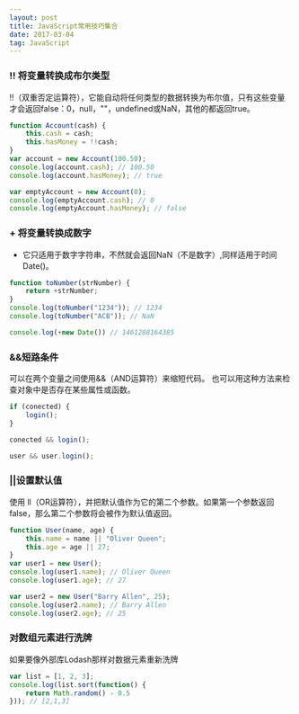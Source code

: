 ```yaml
---
layout: post
title: JavaScript常用技巧集合
date: 2017-03-04
tag: JavaScript
---
```


### !! 将变量转换成布尔类型

!!（双重否定运算符），它能自动将任何类型的数据转换为布尔值，只有这些变量才会返回false：0，null，""，undefined或NaN，其他的都返回true。

```js
function Account(cash) {  
    this.cash = cash;
    this.hasMoney = !!cash;
}
var account = new Account(100.50);  
console.log(account.cash); // 100.50  
console.log(account.hasMoney); // true

var emptyAccount = new Account(0);  
console.log(emptyAccount.cash); // 0  
console.log(emptyAccount.hasMoney); // false  
```

### + 将变量转换成数字

+ 它只适用于数字字符串，不然就会返回NaN（不是数字）,同样适用于时间Date()。

```js
function toNumber(strNumber) {  
    return +strNumber;
}
console.log(toNumber("1234")); // 1234  
console.log(toNumber("ACB")); // NaN  

console.log(+new Date()) // 1461288164385  
```

### &&短路条件

可以在两个变量之间使用&&（AND运算符）来缩短代码。
也可以用这种方法来检查对象中是否存在某些属性或函数。

```js
if (conected) {  
    login();
}

conected && login();  

user && user.login(); 
```

### ||设置默认值

使用 ll（OR运算符），并把默认值作为它的第二个参数。如果第一个参数返回false，那么第二个参数将会被作为默认值返回。

```js
function User(name, age) {  
    this.name = name || "Oliver Queen";
    this.age = age || 27;
}
var user1 = new User();  
console.log(user1.name); // Oliver Queen  
console.log(user1.age); // 27

var user2 = new User("Barry Allen", 25);  
console.log(user2.name); // Barry Allen  
console.log(user2.age); // 25  
```

### 对数组元素进行洗牌

如果要像外部库Lodash那样对数据元素重新洗牌

```js
var list = [1, 2, 3];  
console.log(list.sort(function() {  
    return Math.random() - 0.5
})); // [2,1,3]
```